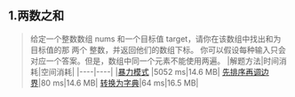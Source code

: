 ## 1.两数之和
>给定一个整数数组 nums 和一个目标值 target，请你在该数组中找出和为目标值的那 两个 整数，并返回他们的数组下标。
>你可以假设每种输入只会对应一个答案。但是，数组中同一个元素不能使用两遍。
|解题方法|时间消耗|空间消耗|
|----|----|
|[暴力模式](1.py) |5052 ms|14.6 MB|
[先排序再调边界](1_1.py)|80 ms|14.6 MB|
[转换为字典](1_2.py)|64 ms|16.5 MB|
